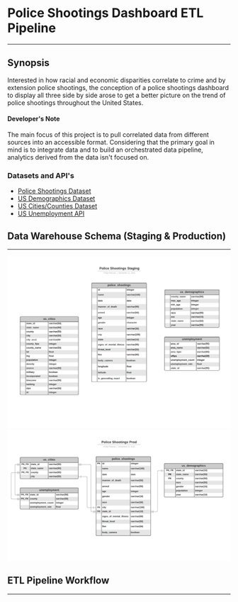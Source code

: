 # Police Shootings Dashboard ETL Pipeline
***

## Synopsis
Interested in how racial and economic disparities correlate to crime and by extension police shootings, the conception of a police shootings dashboard to display all three side by side arose to get a better picture on the trend of police shootings throughout the United States.

#### Developer's Note
The main focus of this project is to pull correlated data from different sources into an accessible format. Considering that the primary goal in mind is to integrate data and to build an orchestrated data pipeline, analytics derived from the data isn't focused on. 

### Datasets and API's
* [Police Shootings Dataset](https://github.com/washingtonpost/data-police-shootings)
* [US Demographics Dataset](https://docs.microsoft.com/en-us/azure/open-datasets/dataset-us-population-county?tabs=azureml-opendatasets)
* [US Cities/Counties Dataset](https://simplemaps.com/data/us-cities) 
* [US Unemployment API](https://www.careeronestop.org/Developers/WebAPI/Unemployment/get-unemployment-type.aspx)

## Data Warehouse Schema (Staging & Production)
***
![Staging Schema](https://github.com/Phileodontist/PoliceShootingsDashboard/blob/master/images/staging_schema.png)
![Production Schema](https://github.com/Phileodontist/PoliceShootingsDashboard/blob/master/images/prod_schema.png)

## ETL Pipeline Workflow
***